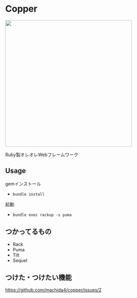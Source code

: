 # Copper

<img src="https://user-images.githubusercontent.com/52556454/92302071-096c7800-efa4-11ea-8e90-36acaf505455.png" width="400px">

Ruby製オレオレWebフレームワーク

## Usage

gemインストール

 - ```bundle install```

起動

 - ```bundle exec rackup -s puma```

## つかってるもの

 - Rack
 - Puma
 - Tilt
 - Sequel

 ## つけた・つけたい機能

 https://github.com/machida4/copper/issues/2
